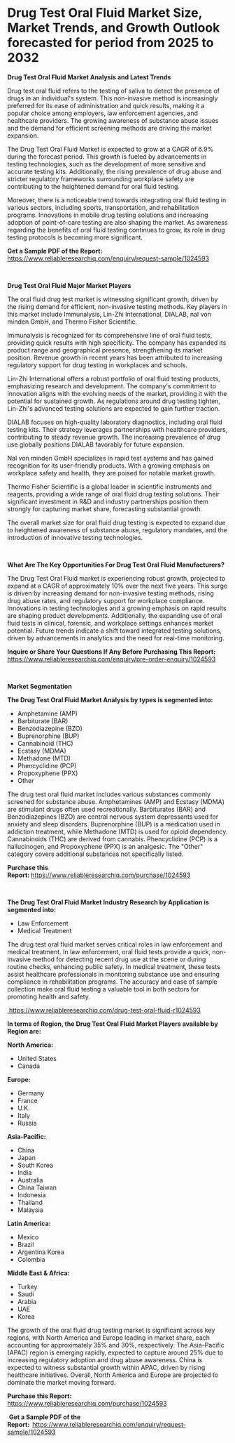 <p><h1>Drug Test Oral Fluid Market Size, Market Trends, and Growth Outlook forecasted for period from 2025 to 2032</h1></p><p><strong>Drug Test Oral Fluid Market Analysis and Latest Trends</strong></p>
<p><p>Drug test oral fluid refers to the testing of saliva to detect the presence of drugs in an individual's system. This non-invasive method is increasingly preferred for its ease of administration and quick results, making it a popular choice among employers, law enforcement agencies, and healthcare providers. The growing awareness of substance abuse issues and the demand for efficient screening methods are driving the market expansion. </p><p>The Drug Test Oral Fluid Market is expected to grow at a CAGR of 6.9% during the forecast period. This growth is fueled by advancements in testing technologies, such as the development of more sensitive and accurate testing kits. Additionally, the rising prevalence of drug abuse and stricter regulatory frameworks surrounding workplace safety are contributing to the heightened demand for oral fluid testing. </p><p>Moreover, there is a noticeable trend towards integrating oral fluid testing in various sectors, including sports, transportation, and rehabilitation programs. Innovations in mobile drug testing solutions and increasing adoption of point-of-care testing are also shaping the market. As awareness regarding the benefits of oral fluid testing continues to grow, its role in drug testing protocols is becoming more significant.</p></p>
<p><strong>Get a Sample PDF of the Report:&nbsp;</strong> <a href="https://www.reliableresearchiq.com/enquiry/request-sample/1024593?utm_campaign=2282&utm_medium=2&utm_source=Github&utm_content=ia&utm_term=17042025&utm_id=drug-test-oral-fluid">https://www.reliableresearchiq.com/enquiry/request-sample/1024593</a></p>
<p>&nbsp;</p>
<p><strong>Drug Test Oral Fluid Major Market Players</strong></p>
<p><p>The oral fluid drug test market is witnessing significant growth, driven by the rising demand for efficient, non-invasive testing methods. Key players in this market include Immunalysis, Lin-Zhi International, DIALAB, nal von minden GmbH, and Thermo Fisher Scientific.</p><p>Immunalysis is recognized for its comprehensive line of oral fluid tests, providing quick results with high specificity. The company has expanded its product range and geographical presence, strengthening its market position. Revenue growth in recent years has been attributed to increasing regulatory support for drug testing in workplaces and schools.</p><p>Lin-Zhi International offers a robust portfolio of oral fluid testing products, emphasizing research and development. The company's commitment to innovation aligns with the evolving needs of the market, providing it with the potential for sustained growth. As regulations around drug testing tighten, Lin-Zhi's advanced testing solutions are expected to gain further traction.</p><p>DIALAB focuses on high-quality laboratory diagnostics, including oral fluid testing kits. Their strategy leverages partnerships with healthcare providers, contributing to steady revenue growth. The increasing prevalence of drug use globally positions DIALAB favorably for future expansion.</p><p>Nal von minden GmbH specializes in rapid test systems and has gained recognition for its user-friendly products. With a growing emphasis on workplace safety and health, they are poised for notable market growth.</p><p>Thermo Fisher Scientific is a global leader in scientific instruments and reagents, providing a wide range of oral fluid drug testing solutions. Their significant investment in R&D and industry partnerships position them strongly for capturing market share, forecasting substantial growth.</p><p>The overall market size for oral fluid drug testing is expected to expand due to heightened awareness of substance abuse, regulatory mandates, and the introduction of innovative testing technologies.</p></p>
<p>&nbsp;</p>
<p><strong>What Are The Key Opportunities For Drug Test Oral Fluid Manufacturers?</strong></p>
<p><p>The Drug Test Oral Fluid market is experiencing robust growth, projected to expand at a CAGR of approximately 10% over the next five years. This surge is driven by increasing demand for non-invasive testing methods, rising drug abuse rates, and regulatory support for workplace compliance. Innovations in testing technologies and a growing emphasis on rapid results are shaping product developments. Additionally, the expanding use of oral fluid tests in clinical, forensic, and workplace settings enhances market potential. Future trends indicate a shift toward integrated testing solutions, driven by advancements in analytics and the need for real-time monitoring.</p></p>
<p><strong>Inquire or Share Your Questions If Any Before Purchasing This Report:</strong> <a href="https://www.reliableresearchiq.com/enquiry/pre-order-enquiry/1024593?utm_campaign=2282&utm_medium=2&utm_source=Github&utm_content=ia&utm_term=17042025&utm_id=drug-test-oral-fluid">https://www.reliableresearchiq.com/enquiry/pre-order-enquiry/1024593</a></p>
<p>&nbsp;</p>
<p><strong>Market Segmentation</strong></p>
<p><strong>The Drug Test Oral Fluid Market Analysis by types is segmented into:</strong></p>
<p><ul><li>Amphetamine (AMP)</li><li>Barbiturate (BAR)</li><li>Benzodiazepine (BZO)</li><li>Buprenorphine (BUP)</li><li>Cannabinoid (THC)</li><li>Ecstasy (MDMA)</li><li>Methadone (MTD)</li><li>Phencyclidine (PCP)</li><li>Propoxyphene (PPX)</li><li>Other</li></ul></p>
<p><p>The drug test oral fluid market includes various substances commonly screened for substance abuse. Amphetamines (AMP) and Ecstasy (MDMA) are stimulant drugs often used recreationally. Barbiturates (BAR) and Benzodiazepines (BZO) are central nervous system depressants used for anxiety and sleep disorders. Buprenorphine (BUP) is a medication used in addiction treatment, while Methadone (MTD) is used for opioid dependency. Cannabinoids (THC) are derived from cannabis. Phencyclidine (PCP) is a hallucinogen, and Propoxyphene (PPX) is an analgesic. The "Other" category covers additional substances not specifically listed.</p></p>
<p><strong>Purchase this Report:&nbsp;</strong><a href="https://www.reliableresearchiq.com/purchase/1024593?utm_campaign=2282&utm_medium=2&utm_source=Github&utm_content=ia&utm_term=17042025&utm_id=drug-test-oral-fluid">https://www.reliableresearchiq.com/purchase/1024593</a></p>
<p>&nbsp;</p>
<p><strong>The Drug Test Oral Fluid Market Industry Research by Application is segmented into:</strong></p>
<p><ul><li>Law Enforcement</li><li>Medical Treatment</li></ul></p>
<p><p>The drug test oral fluid market serves critical roles in law enforcement and medical treatment. In law enforcement, oral fluid tests provide a quick, non-invasive method for detecting recent drug use at the scene or during routine checks, enhancing public safety. In medical treatment, these tests assist healthcare professionals in monitoring substance use and ensuring compliance in rehabilitation programs. The accuracy and ease of sample collection make oral fluid testing a valuable tool in both sectors for promoting health and safety.</p></p>
<p><a href="https://www.reliableresearchiq.com/drug-test-oral-fluid-r1024593?utm_campaign=2282&utm_medium=2&utm_source=Github&utm_content=ia&utm_term=17042025&utm_id=drug-test-oral-fluid">&nbsp;https://www.reliableresearchiq.com/drug-test-oral-fluid-r1024593</a></p>
<p><strong>In terms of Region, the Drug Test Oral Fluid Market Players available by Region are:</strong></p>
<p>
    <p> <strong> North America: </strong>
        <ul>
            <li>United States</li>
            <li>Canada</li>
        </ul>
        </p> 
    <p> <strong> Europe: </strong>
        <ul>
            <li>Germany</li>
            <li>France</li>
            <li>U.K.</li>
            <li>Italy</li>
            <li>Russia</li>
        </ul>
        </p> 
    <p> <strong> Asia-Pacific: </strong>
        <ul>
            <li>China</li>
            <li>Japan</li>
            <li>South Korea</li>
            <li>India</li>
            <li>Australia</li>
            <li>China Taiwan</li>
            <li>Indonesia</li>
            <li>Thailand</li>
            <li>Malaysia</li>
        </ul>
        </p> 
    <p> <strong> Latin America: </strong>
        <ul>
            <li>Mexico</li>
            <li>Brazil</li>
            <li>Argentina Korea</li>
            <li>Colombia</li>
        </ul>
        </p> 
    <p> <strong> Middle East & Africa: </strong>
        <ul>
            <li>Turkey</li>
            <li>Saudi</li>
            <li>Arabia</li>
            <li>UAE</li>
            <li>Korea</li>
        </ul>
    </p>
    </p>
<p><p>The growth of the oral fluid drug testing market is significant across key regions, with North America and Europe leading in market share, each accounting for approximately 35% and 30%, respectively. The Asia-Pacific (APAC) region is emerging rapidly, expected to capture around 25% due to increasing regulatory adoption and drug abuse awareness. China is expected to witness substantial growth within APAC, driven by rising healthcare initiatives. Overall, North America and Europe are projected to dominate the market moving forward.</p></p>
<p><strong>Purchase this Report: </strong><a href="https://www.reliableresearchiq.com/purchase/1024593?utm_campaign=2282&utm_medium=2&utm_source=Github&utm_content=ia&utm_term=17042025&utm_id=drug-test-oral-fluid">https://www.reliableresearchiq.com/purchase/1024593</a></p>
<p>&nbsp;<strong>Get a Sample PDF of the Report:&nbsp;&nbsp;</strong><a href="https://www.reliableresearchiq.com/enquiry/request-sample/1024593?utm_campaign=2282&utm_medium=2&utm_source=Github&utm_content=ia&utm_term=17042025&utm_id=drug-test-oral-fluid">https://www.reliableresearchiq.com/enquiry/request-sample/1024593</a></p>
<p><strong></strong></p>
<p><p></p><p></p><p></p></p>
